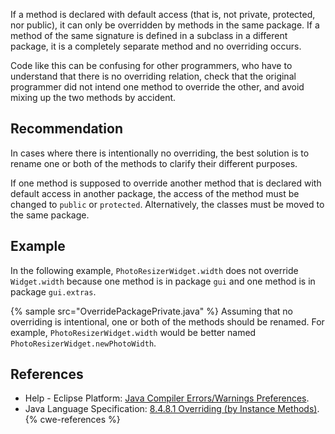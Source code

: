If a method is declared with default access (that is, not private, protected, nor public), it can only be overridden by methods in the same package. If a method of the same signature is defined in a subclass in a different package, it is a completely separate method and no overriding occurs.

Code like this can be confusing for other programmers, who have to understand that there is no overriding relation, check that the original programmer did not intend one method to override the other, and avoid mixing up the two methods by accident.


## Recommendation
In cases where there is intentionally no overriding, the best solution is to rename one or both of the methods to clarify their different purposes.

If one method is supposed to override another method that is declared with default access in another package, the access of the method must be changed to `public` or `protected`. Alternatively, the classes must be moved to the same package.


## Example
In the following example, `PhotoResizerWidget.width` does not override `Widget.width` because one method is in package `gui` and one method is in package `gui.extras`.

{% sample src="OverridePackagePrivate.java" %}
Assuming that no overriding is intentional, one or both of the methods should be renamed. For example, `PhotoResizerWidget.width` would be better named `PhotoResizerWidget.newPhotoWidth`.


## References
* Help - Eclipse Platform: [Java Compiler Errors/Warnings Preferences](https://help.eclipse.org/2020-12/advanced/content.jsp?topic=/org.eclipse.jdt.doc.user/reference/preferences/java/compiler/ref-preferences-errors-warnings.htm).
* Java Language Specification: [8.4.8.1 Overriding (by Instance Methods)](https://docs.oracle.com/javase/specs/jls/se11/html/jls-8.html#jls-8.4.8.1).
{% cwe-references %}
